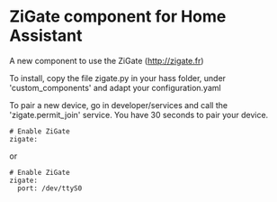 # ZiGate component for Home Assistant
A new component to use the ZiGate (http://zigate.fr)

To install, copy the file zigate.py in your hass folder, under 'custom\_components' and adapt your configuration.yaml

To pair a new device, go in developer/services and call the 'zigate.permit\_join' service.
You have 30 seconds to pair your device. 

```
# Enable ZiGate
zigate:

```
or

```
# Enable ZiGate
zigate:
  port: /dev/ttyS0

```
